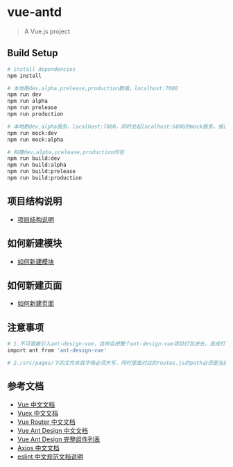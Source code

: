 # vue-antd

> A Vue.js project

## Build Setup

``` bash
# install dependencies
npm install

# 本地跑dev,alpha,prelease,production数据，localhost:7000
npm run dev
npm run alpha
npm run prelease
npm run production

# 本地跑dev,alpha服务，localhost:7000，同时会起localhost:6000的mock服务，接口是/mockapi/开头的会往mock里拿数据
npm run mock:dev
npm run mock:alpha

# 构建dev,alpha,prelease,production的包
npm run build:dev
npm run build:alpha
npm run build:prelease
npm run build:production

```

<!-- For a detailed explanation on how things work, check out the [guide](http://vuejs-templates.github.io/webpack/) and [docs for vue-loader](http://vuejs.github.io/vue-loader). -->

## 项目结构说明
- [项目结构说明](https://github.com/johnson8999/vue-antd/blob/master/docs/projectStructure.md/)


## 如何新建模块
- [如何新建模块](https://github.com/johnson8999/vue-antd/blob/master/docs/buildModule.md/)

## 如何新建页面
- [如何新建页面](https://github.com/johnson8999/vue-antd/blob/master/docs/buildPage.md/)


## 注意事项

``` bash
# 1.不可直接引入ant-design-vue，这样会把整个ant-design-vue项目打包进去，造成打包文件很大
import ant from 'ant-design-vue'

# 2./src/pages/下的文件夹首字母必须大写，同时里面对应的routes.js的path必须是当前文件夹名开头
```

## 参考文档

- [Vue 中文文档](https://cn.vuejs.org/)
- [Vuex 中文文档](https://vuex.vuejs.org/zh/guide/)
- [Vue Router 中文文档](https://router.vuejs.org/zh/installation.html/)
- [Vue Ant Design 中文文档](https://vuecomponent.github.io/ant-design-vue/docs/vue/introduce-cn/)
- [Vue Ant Design 完整组件列表](https://vuecomponent.github.io/ant-design-vue/docs/vue/introduce-cn/)
- [Axios 中文文档](http://blog.lee-cloud.xyz/post/1/Axios-zhong-wen-wen-dang)
- [eslint 中文规范文档说明](https://github.com/standard/standard/blob/master/docs/RULES-zhcn.md/)
